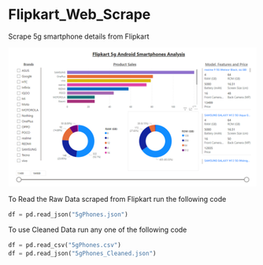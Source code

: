 # Flipkart_Web_Scrape
Scrape 5g smartphone details from Flipkart

<div align="center">
  <a href="">
    <img src="images/powerbi.PNG" alt="Logo">
  </a>
</div>

To Read the Raw Data scraped from Flipkart run the following code
```python
df = pd.read_json("5gPhones.json")
```
To use Cleaned Data run any one of the following code
```python
df = pd.read_csv("5gPhones.csv") 
df = pd.read_json("5gPhones_Cleaned.json")
```
